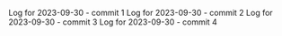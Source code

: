 Log for 2023-09-30 - commit 1
Log for 2023-09-30 - commit 2
Log for 2023-09-30 - commit 3
Log for 2023-09-30 - commit 4
